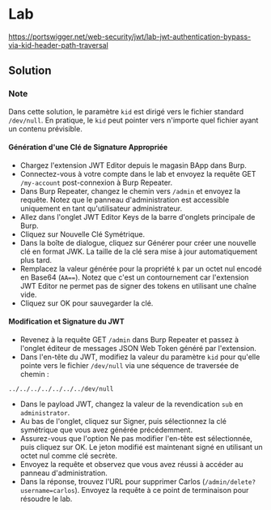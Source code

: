# Lab

https://portswigger.net/web-security/jwt/lab-jwt-authentication-bypass-via-kid-header-path-traversal

## Solution

### Note

Dans cette solution, le paramètre `kid` est dirigé vers le fichier standard `/dev/null`. En pratique, le `kid` peut pointer vers n'importe quel fichier ayant un contenu prévisible.

#### Génération d'une Clé de Signature Appropriée
- Chargez l'extension JWT Editor depuis le magasin BApp dans Burp.
- Connectez-vous à votre compte dans le lab et envoyez la requête GET `/my-account` post-connexion à Burp Repeater.
- Dans Burp Repeater, changez le chemin vers `/admin` et envoyez la requête. Notez que le panneau d'administration est accessible uniquement en tant qu'utilisateur administrateur.
- Allez dans l'onglet JWT Editor Keys de la barre d'onglets principale de Burp.
- Cliquez sur Nouvelle Clé Symétrique.
- Dans la boîte de dialogue, cliquez sur Générer pour créer une nouvelle clé en format JWK. La taille de la clé sera mise à jour automatiquement plus tard.
- Remplacez la valeur générée pour la propriété `k` par un octet nul encodé en Base64 (`AA==`). Notez que c'est un contournement car l'extension JWT Editor ne permet pas de signer des tokens en utilisant une chaîne vide.
- Cliquez sur OK pour sauvegarder la clé.

#### Modification et Signature du JWT
- Revenez à la requête GET `/admin` dans Burp Repeater et passez à l'onglet éditeur de messages JSON Web Token généré par l'extension.
- Dans l'en-tête du JWT, modifiez la valeur du paramètre `kid` pour qu'elle pointe vers le fichier `/dev/null` via une séquence de traversée de chemin :

```
../../../../../../../dev/null
```
- Dans le payload JWT, changez la valeur de la revendication `sub` en `administrator`.
- Au bas de l'onglet, cliquez sur Signer, puis sélectionnez la clé symétrique que vous avez générée précédemment.
- Assurez-vous que l'option Ne pas modifier l'en-tête est sélectionnée, puis cliquez sur OK. Le jeton modifié est maintenant signé en utilisant un octet nul comme clé secrète.
- Envoyez la requête et observez que vous avez réussi à accéder au panneau d'administration.
- Dans la réponse, trouvez l'URL pour supprimer Carlos (`/admin/delete?username=carlos`). Envoyez la requête à ce point de terminaison pour résoudre le lab.